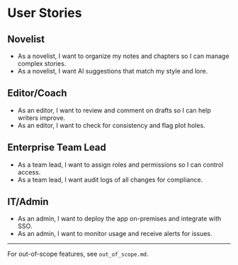# User Stories

## Novelist
- As a novelist, I want to organize my notes and chapters so I can manage complex stories.
- As a novelist, I want AI suggestions that match my style and lore.

## Editor/Coach
- As an editor, I want to review and comment on drafts so I can help writers improve.
- As an editor, I want to check for consistency and flag plot holes.

## Enterprise Team Lead
- As a team lead, I want to assign roles and permissions so I can control access.
- As a team lead, I want audit logs of all changes for compliance.

## IT/Admin
- As an admin, I want to deploy the app on-premises and integrate with SSO.
- As an admin, I want to monitor usage and receive alerts for issues.

---

For out-of-scope features, see `out_of_scope.md`.
